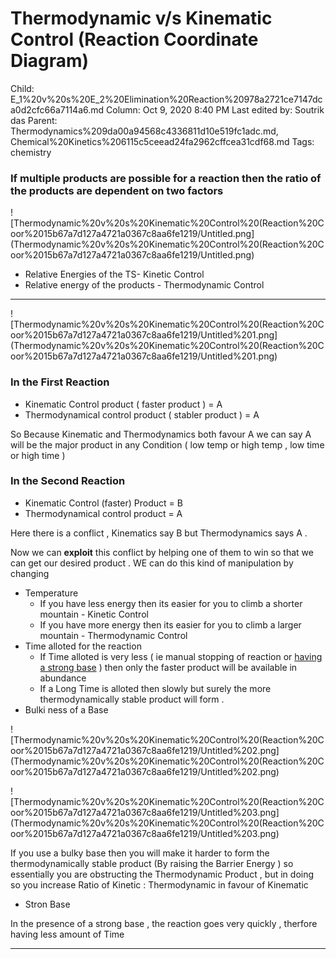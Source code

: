 # Thermodynamic v/s Kinematic Control (Reaction Coordinate Diagram)

Child: E_1%20v%20s%20E_2%20Elimination%20Reaction%20978a2721ce7147dca0d2cfc66a7114a6.md
Column: Oct 9, 2020 8:40 PM
Last edited by: Soutrik das
Parent: Thermodynamics%209da00a94568c4336811d10e519fc1adc.md, Chemical%20Kinetics%206115c5ceead24fa2962cffcea31cdf68.md
Tags: chemistry

### If multiple products are possible for a reaction then the ratio of the products are dependent on two factors

![Thermodynamic%20v%20s%20Kinematic%20Control%20(Reaction%20Coor%2015b67a7d127a4721a0367c8aa6fe1219/Untitled.png](Thermodynamic%20v%20s%20Kinematic%20Control%20(Reaction%20Coor%2015b67a7d127a4721a0367c8aa6fe1219/Untitled.png)

- Relative Energies of the TS- Kinetic Control
- Relative energy of the products  - Thermodynamic Control

---

![Thermodynamic%20v%20s%20Kinematic%20Control%20(Reaction%20Coor%2015b67a7d127a4721a0367c8aa6fe1219/Untitled%201.png](Thermodynamic%20v%20s%20Kinematic%20Control%20(Reaction%20Coor%2015b67a7d127a4721a0367c8aa6fe1219/Untitled%201.png)

### In the First Reaction

- Kinematic Control product ( faster product ) = A
- Thermodynamical control product ( stabler product ) = A

So Because Kinematic and Thermodynamics both favour A we can say A will be the major product in any Condition ( low temp or high temp , low time or high time )

 

### In the Second Reaction

- Kinematic Control (faster) Product = B
- Thermodynamical control product = A

Here there is a conflict , Kinematics say B but Thermodynamics says A .

Now we can **exploit** this conflict by helping one of them to win so that we can get our desired product . WE can do this kind of manipulation by changing 

- Temperature
    - If you have less energy then its easier for you to climb a shorter mountain - Kinetic Control
    - If you have more energy then its easier for you to climb a larger mountain - Thermodynamic Control
- Time alloted for the reaction
    - If Time alloted is very less ( ie manual stopping of reaction or [having a strong base](https://www.notion.so/Thermodynamic-v-s-Kinematic-Control-Reaction-Coordinate-Diagram-15b67a7d127a4721a0367c8aa6fe1219#634f2de087454234bca801b8d1443bb8) ) then only the faster product will be available in abundance
    - If a Long Time is alloted then slowly but surely the more thermodynamically stable product will form .
- Bulki ness of a Base

![Thermodynamic%20v%20s%20Kinematic%20Control%20(Reaction%20Coor%2015b67a7d127a4721a0367c8aa6fe1219/Untitled%202.png](Thermodynamic%20v%20s%20Kinematic%20Control%20(Reaction%20Coor%2015b67a7d127a4721a0367c8aa6fe1219/Untitled%202.png)

![Thermodynamic%20v%20s%20Kinematic%20Control%20(Reaction%20Coor%2015b67a7d127a4721a0367c8aa6fe1219/Untitled%203.png](Thermodynamic%20v%20s%20Kinematic%20Control%20(Reaction%20Coor%2015b67a7d127a4721a0367c8aa6fe1219/Untitled%203.png)

If you use a bulky base then you will make it harder to form the thermodynamically stable product (By raising the Barrier Energy ) so essentially you are obstructing the Thermodynamic Product , but in doing so you increase Ratio of Kinetic : Thermodynamic in favour of Kinematic

- Stron Base

In the presence of a strong base , the reaction goes very quickly  , therfore having less amount of Time 

---